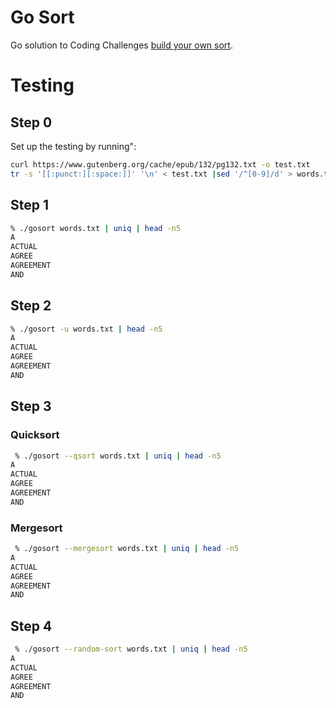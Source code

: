 # Go Sort
Go solution to Coding Challenges [build your own sort](https://codingchallenges.fyi/challenges/challenge-sort).

# Testing

## Step 0 
Set up the testing by running":

```bash
curl https://www.gutenberg.org/cache/epub/132/pg132.txt -o test.txt
tr -s '[[:punct:][:space:]]' '\n' < test.txt |sed '/^[0-9]/d' > words.txt
```

## Step 1
```bash
% ./gosort words.txt | uniq | head -n5
A
ACTUAL
AGREE
AGREEMENT
AND
```

## Step 2
```bash
% ./gosort -u words.txt | head -n5
A
ACTUAL
AGREE
AGREEMENT
AND
```

## Step 3

### Quicksort
```bash
 % ./gosort --qsort words.txt | uniq | head -n5
A
ACTUAL
AGREE
AGREEMENT
AND
```

### Mergesort
```bash
 % ./gosort --mergesort words.txt | uniq | head -n5
A
ACTUAL
AGREE
AGREEMENT
AND
```

## Step 4
```bash
 % ./gosort --random-sort words.txt | uniq | head -n5
A
ACTUAL
AGREE
AGREEMENT
AND
```